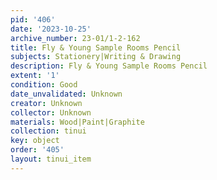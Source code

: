 ```yaml
---
pid: '406'
date: '2023-10-25'
archive_number: 23-01/1-2-162
title: Fly & Young Sample Rooms Pencil
subjects: Stationery|Writing & Drawing
description: Fly & Young Sample Rooms Pencil
extent: '1'
condition: Good
date_unvalidated: Unknown
creator: Unknown
collector: Unknown
materials: Wood|Paint|Graphite
collection: tinui
key: object
order: '405'
layout: tinui_item
---
```

